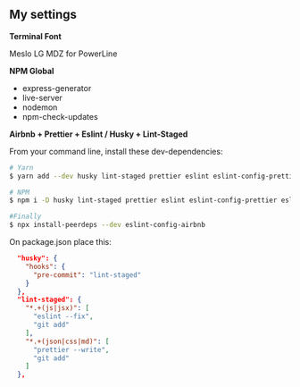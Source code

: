 ## My settings

**Terminal Font**

Meslo LG MDZ for PowerLine

**NPM Global**
- express-generator
- live-server
- nodemon
- npm-check-updates

**Airbnb + Prettier + Eslint / Husky + Lint-Staged**

From your command line, install these dev-dependencies:

```bash
# Yarn
$ yarn add --dev husky lint-staged prettier eslint eslint-config-prettier eslint-plugin-prettier babel-eslint

# NPM
$ npm i -D husky lint-staged prettier eslint eslint-config-prettier eslint-plugin-prettier babel-eslint

#Finally
$ npx install-peerdeps --dev eslint-config-airbnb
```

On package.json place this:

```json
  "husky": {
    "hooks": {
      "pre-commit": "lint-staged"
    }
  },
  "lint-staged": {
    "*.+(js|jsx)": [
      "eslint --fix",
      "git add"
    ],
    "*.+(json|css|md)": [
      "prettier --write",
      "git add"
    ]
  },
```
